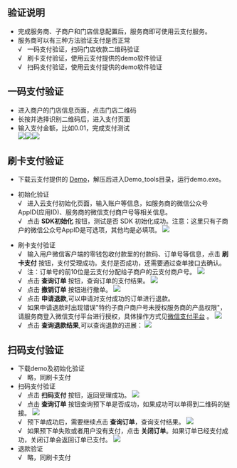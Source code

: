 ## 验证说明
- 完成服务商、子商户和门店信息配置后，服务商即可使用云支付服务。
- 服务商可以有三种方法验证支付是否正常   
&radic;&nbsp;&nbsp;&nbsp;一码支付验证，扫码门店收款二维码验证    
&radic;&nbsp;&nbsp;&nbsp;刷卡支付验证，使用云支付提供的demo软件验证   
&radic;&nbsp;&nbsp;&nbsp;扫码支付验证，使用云支付提供的demo软件验证
## 一码支付验证
- 进入商户的门店信息页面，点击门店二维码
- 长按并选择识别二维码后，进入支付页面
- 输入支付金额，比如0.01，完成支付测试   
![](https://mc.qcloudimg.com/static/img/dd0702395bf86a104cbbfa4bc82109de/image.jpg)![](https://mc.qcloudimg.com/static/img/8cf163d9d5601dde2ea2406da95e236b/image.jpg)![](https://mc.qcloudimg.com/static/img/0b04b61347be80b5c8aa6428dc71034b/image.jpg)
## 刷卡支付验证
- 下载云支付提供的 [Demo](https://mc.qcloudimg.com/static/archive/bde165b85faab125d7bad0b4b111555e/Demo.zip)，解压后进入Demo\_tools目录，运行demo.exe。

- 初始化验证  
&radic;&nbsp;&nbsp;&nbsp;进入云支付初始化页面，输入账户等信息，如服务商的微信公众号AppID(应用ID)、服务商的微信支付商户号等相关信息。   
&radic;&nbsp;&nbsp;&nbsp;点击 **SDK初始化** 按钮，测试是否 SDK 初始化成功。注意：这里只有子商户的微信公众号AppID是可选项，其他均是必填项。
![](https://mc.qcloudimg.com/static/img/65d8356cb0eb973fd494be48b864b609/image.png)
- 刷卡支付验证   
&radic;&nbsp;&nbsp;&nbsp;输入用户微信客户端的零钱包收付款里的付款码、订单号等信息，点击 **刷卡支付** 按钮，支付受理成功。支付是否成功，还需要通过查单接口去确认。    
&radic;&nbsp;&nbsp;&nbsp;注：订单号的前10位是云支付分配给子商户的云支付商户号。
![](https://mc.qcloudimg.com/static/img/19ba9920f67c3607ef9ea7fac0487d11/image.png)   
&radic;&nbsp;&nbsp;&nbsp;点击 **查询订单** 按钮，查询订单的支付结果。
![](https://mc.qcloudimg.com/static/img/16d05d91cb1999687e30a3884b5ef9c8/image.png)  
&radic;&nbsp;&nbsp;&nbsp;点击 **撤销订单** 按钮进行撤单。
![](https://mc.qcloudimg.com/static/img/43b077531b250e6a180acbd704e0951e/image.png)          
&radic;&nbsp;&nbsp;&nbsp;点击 **申请退款**,可以申请对支付成功的订单进行退款。   
&radic;&nbsp;&nbsp;&nbsp;如果申请退款时出现错误"特约子商户商户号未授权服务商的产品权限"，请服务商登入微信支付平台进行授权，具体操作方式见[微信支付平台](http://kf.qq.com/faq/161220eUrqqE161220BBfE7j.html)  。
![](https://mc.qcloudimg.com/static/img/aff0566bc55cc2d671c9c0e221f1caa6/image.png)   
&radic;&nbsp;&nbsp;&nbsp;点击 **查询退款结果**,可以查询退款的进展：
![](https://mc.qcloudimg.com/static/img/d06b11d96488dea29027f9f2911f42ba/image.png)

## 扫码支付验证
- 下载demo及初始化验证    
&radic;&nbsp;&nbsp;&nbsp;略，同刷卡支付
- 扫码支付验证   
&radic;&nbsp;&nbsp;&nbsp;点击 **扫码支付** 按钮，返回受理成功。
![](https://mc.qcloudimg.com/static/img/d742d24c5824540f352e8198712d5a80/image.png)   
&radic;&nbsp;&nbsp;&nbsp;点击 **查询订单** 按钮查询预下单是否成功，如果成功可以单得到二维码的链接。
![](https://mc.qcloudimg.com/static/img/00a9545d65ce83d8ca7307e045feee05/image.png)    
&radic;&nbsp;&nbsp;&nbsp;预下单成功后，需要继续点击 **查询订单**，查询支付结果。
![](https://mc.qcloudimg.com/static/img/8511c29b978d47054bffecce24db81be/image.png)  
&radic;&nbsp;&nbsp;&nbsp;如果预下单失败或者用户没有支付，点击 **关闭订单**。如果订单已经支付成功，关闭订单会返回订单已支付。
![](https://mc.qcloudimg.com/static/img/8bac138f1896f18a854ee3d1a95941fe/image.png)
- 退款验证  
&radic;&nbsp;&nbsp;&nbsp;略，同刷卡支付